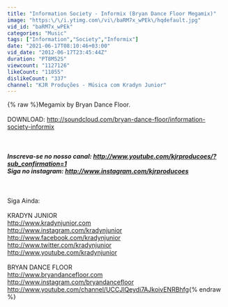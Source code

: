 ```yaml
---
title: "Information Society - Informix (Bryan Dance Floor Megamix)"
image: "https:\/\/i.ytimg.com\/vi\/baRM7x_wPEk\/hqdefault.jpg"
vid_id: "baRM7x_wPEk"
categories: "Music"
tags: ["Information","Society","Informix"]
date: "2021-06-17T08:10:46+03:00"
vid_date: "2012-06-17T23:45:44Z"
duration: "PT8M52S"
viewcount: "1127126"
likeCount: "11055"
dislikeCount: "337"
channel: "KJR Produções - Música com Kradyn Junior"
---
```

{% raw %}Megamix by Bryan Dance Floor.<br /><br />DOWNLOAD: <a rel="nofollow" target="blank" href="http://soundcloud.com/bryan-dance-floor/information-society-informix">http://soundcloud.com/bryan-dance-floor/information-society-informix</a><br /><br />___________________________________________________________________________<br /><br />Inscreva-se no nosso canal: <a rel="nofollow" target="blank" href="http://www.youtube.com/kjrproducoes/?sub_confirmation=1">http://www.youtube.com/kjrproducoes/?sub_confirmation=1</a><br />Siga no instagram: <a rel="nofollow" target="blank" href="http://www.instagram.com/kjrproducoes">http://www.instagram.com/kjrproducoes</a><br /><br />___________________________________________________________________________<br /><br />Siga Ainda:<br /><br />KRADYN JUNIOR<br /><a rel="nofollow" target="blank" href="http://www.kradynjunior.com">http://www.kradynjunior.com</a><br /><a rel="nofollow" target="blank" href="http://www.instagram.com/kradynjunior">http://www.instagram.com/kradynjunior</a><br /><a rel="nofollow" target="blank" href="http://www.facebook.com/kradynjunior">http://www.facebook.com/kradynjunior</a><br /><a rel="nofollow" target="blank" href="http://www.twitter.com/kradynjunior">http://www.twitter.com/kradynjunior</a><br /><a rel="nofollow" target="blank" href="http://www.youtube.com/kradynjunior">http://www.youtube.com/kradynjunior</a><br /><br />BRYAN DANCE FLOOR<br /><a rel="nofollow" target="blank" href="http://www.bryandancefloor.com">http://www.bryandancefloor.com</a><br /><a rel="nofollow" target="blank" href="http://www.instagram.com/bryandancefloor">http://www.instagram.com/bryandancefloor</a><br /><a rel="nofollow" target="blank" href="http://www.youtube.com/channel/UCCJlQeydi7AJkoivENRBhfg">http://www.youtube.com/channel/UCCJlQeydi7AJkoivENRBhfg</a>{% endraw %}
